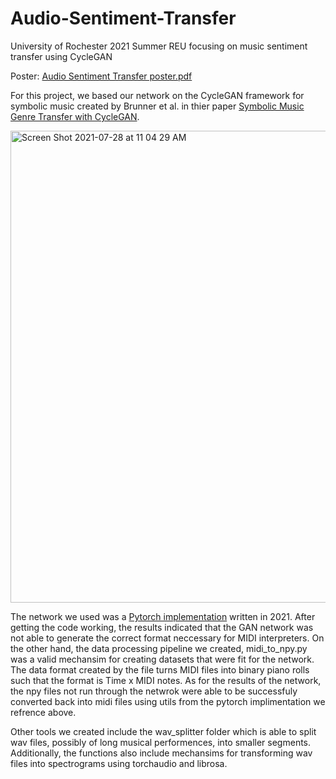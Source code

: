 # Audio-Sentiment-Transfer
University of Rochester 2021 Summer REU focusing on music sentiment transfer using CycleGAN

Poster: [Audio Sentiment Transfer poster.pdf](https://github.com/milesigel/Audio-Sentiment-Transfer/files/6888622/Audio.Sentiment.Transfer.poster.pdf)

For this project, we based our network on the CycleGAN framework for symbolic music created by Brunner et al. in thier paper [Symbolic Music Genre Transfer with CycleGAN](https://arxiv.org/pdf/1809.07575.pdf).

<img width="755" alt="Screen Shot 2021-07-28 at 11 04 29 AM" src="https://user-images.githubusercontent.com/64766743/127357063-3927e768-1eb4-4f91-80db-af7a1fb3b199.png">

The network we used was a [Pytorch implementation](https://github.com/Asthestarsfalll/Symbolic-Music-Genre-Transfer-with-CycleGAN-for-pytorch) written in 2021. After getting the code working, the results indicated that the GAN network was not able to generate the correct format neccessary for MIDI interpreters. On the other hand, the data processing pipeline we created, midi_to_npy.py was a valid mechansim for creating datasets that were fit for the network. The data format created by the file turns MIDI files into binary piano rolls such that the format is Time x MIDI notes. As for the results of the network, the npy files not run through the netwrok were able to be successfuly converted back into midi files using utils from the pytorch implimentation we refrence above. 

Other tools we created include the wav_splitter folder which is able to split wav files, possibly of long musical performences, into smaller segments. Additionally, the functions also include mechansims for transforming wav files into spectrograms using torchaudio and librosa.



